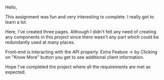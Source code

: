 Hello,

This assignment was fun and very interesting to complete.
I really got to learn a lot. 

Here, I've created three pages. Although I didn't felt any need of creating any components in this project since there wasn't any part which could be redundantly used at many places.

Front-end is interacting with the API properly. 
Extra Feature -> by Clicking on "Know More" button you get to see additional client information.

Hope I've completed the project where all the requirements are met as expected.